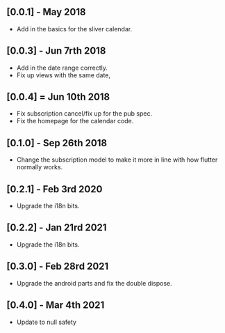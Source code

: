 ## [0.0.1] -  May 2018

* Add in the basics for the sliver calendar.

## [0.0.3] - Jun 7rth 2018

* Add in the date range correctly.
* Fix up views with the same date,

## [0.0.4] = Jun 10th 2018

* Fix subscription cancel/fix up for the pub spec.
* Fix the homepage for the calendar code.

## [0.1.0] - Sep 26th 2018

* Change the subscription model to make it more in line with
how flutter normally works.

## [0.2.1] - Feb 3rd 2020

* Upgrade the i18n bits.

## [0.2.2] - Jan 21rd 2021

* Upgrade the i18n bits.

## [0.3.0] - Feb 28rd 2021

* Upgrade the android parts and fix the double dispose.

## [0.4.0] - Mar 4th 2021

* Update to null safety
